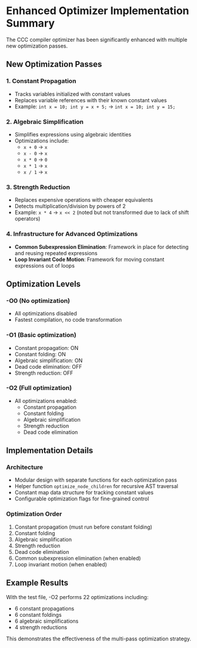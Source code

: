 # Enhanced Optimizer Implementation Summary

The CCC compiler optimizer has been significantly enhanced with multiple new optimization passes.

## New Optimization Passes

### 1. Constant Propagation
- Tracks variables initialized with constant values
- Replaces variable references with their known constant values
- Example: `int x = 10; int y = x + 5;` → `int x = 10; int y = 15;`

### 2. Algebraic Simplification
- Simplifies expressions using algebraic identities
- Optimizations include:
  - `x + 0` → `x`
  - `x - 0` → `x`
  - `x * 0` → `0`
  - `x * 1` → `x`
  - `x / 1` → `x`

### 3. Strength Reduction
- Replaces expensive operations with cheaper equivalents
- Detects multiplication/division by powers of 2
- Example: `x * 4` → `x << 2` (noted but not transformed due to lack of shift operators)

### 4. Infrastructure for Advanced Optimizations
- **Common Subexpression Elimination**: Framework in place for detecting and reusing repeated expressions
- **Loop Invariant Code Motion**: Framework for moving constant expressions out of loops

## Optimization Levels

### -O0 (No optimization)
- All optimizations disabled
- Fastest compilation, no code transformation

### -O1 (Basic optimization)
- Constant propagation: ON
- Constant folding: ON
- Algebraic simplification: ON
- Dead code elimination: OFF
- Strength reduction: OFF

### -O2 (Full optimization)
- All optimizations enabled:
  - Constant propagation
  - Constant folding
  - Algebraic simplification
  - Strength reduction
  - Dead code elimination

## Implementation Details

### Architecture
- Modular design with separate functions for each optimization pass
- Helper function `optimize_node_children` for recursive AST traversal
- Constant map data structure for tracking constant values
- Configurable optimization flags for fine-grained control

### Optimization Order
1. Constant propagation (must run before constant folding)
2. Constant folding
3. Algebraic simplification
4. Strength reduction
5. Dead code elimination
6. Common subexpression elimination (when enabled)
7. Loop invariant motion (when enabled)

## Example Results

With the test file, -O2 performs 22 optimizations including:
- 6 constant propagations
- 6 constant foldings
- 6 algebraic simplifications
- 4 strength reductions

This demonstrates the effectiveness of the multi-pass optimization strategy.